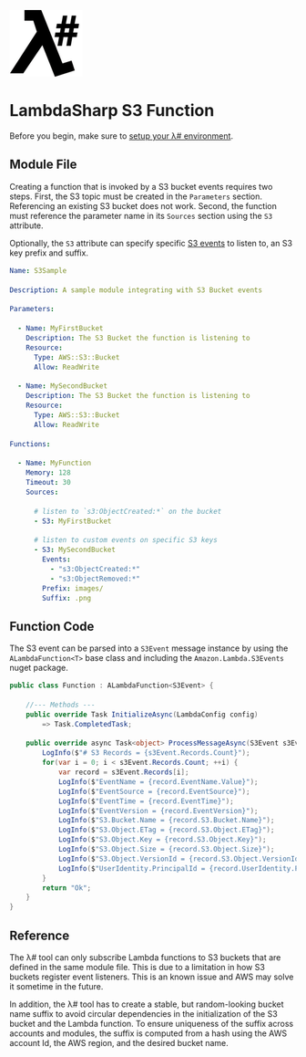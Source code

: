 ![λ#](../../Docs/LambdaSharp_v2_small.png)

# LambdaSharp S3 Function

Before you begin, make sure to [setup your λ# environment](../../Bootstrap/).

## Module File

Creating a function that is invoked by a S3 bucket events requires two steps. First, the S3 topic must be created in the `Parameters` section. Referencing an existing S3 bucket does not work. Second, the function must reference the parameter name in its `Sources` section using the `S3` attribute.

Optionally, the `S3` attribute can specify specific [S3 events](https://docs.aws.amazon.com/AmazonS3/latest/dev/NotificationHowTo.html#notification-how-to-event-types-and-destinations) to listen to, an S3 key prefix and suffix.

```yaml
Name: S3Sample

Description: A sample module integrating with S3 Bucket events

Parameters:

  - Name: MyFirstBucket
    Description: The S3 Bucket the function is listening to
    Resource:
      Type: AWS::S3::Bucket
      Allow: ReadWrite

  - Name: MySecondBucket
    Description: The S3 Bucket the function is listening to
    Resource:
      Type: AWS::S3::Bucket
      Allow: ReadWrite

Functions:

  - Name: MyFunction
    Memory: 128
    Timeout: 30
    Sources:

      # listen to `s3:ObjectCreated:*` on the bucket
      - S3: MyFirstBucket

      # listen to custom events on specific S3 keys
      - S3: MySecondBucket
        Events:
          - "s3:ObjectCreated:*"
          - "s3:ObjectRemoved:*"
        Prefix: images/
        Suffix: .png
```

## Function Code

The S3 event can be parsed into a `S3Event` message instance by using the `ALambdaFunction<T>` base class and including the `Amazon.Lambda.S3Events` nuget package.

```csharp
public class Function : ALambdaFunction<S3Event> {

    //--- Methods ---
    public override Task InitializeAsync(LambdaConfig config)
        => Task.CompletedTask;

    public override async Task<object> ProcessMessageAsync(S3Event s3Event, ILambdaContext context) {
        LogInfo($"# S3 Records = {s3Event.Records.Count}");
        for(var i = 0; i < s3Event.Records.Count; ++i) {
            var record = s3Event.Records[i];
            LogInfo($"EventName = {record.EventName.Value}");
            LogInfo($"EventSource = {record.EventSource}");
            LogInfo($"EventTime = {record.EventTime}");
            LogInfo($"EventVersion = {record.EventVersion}");
            LogInfo($"S3.Bucket.Name = {record.S3.Bucket.Name}");
            LogInfo($"S3.Object.ETag = {record.S3.Object.ETag}");
            LogInfo($"S3.Object.Key = {record.S3.Object.Key}");
            LogInfo($"S3.Object.Size = {record.S3.Object.Size}");
            LogInfo($"S3.Object.VersionId = {record.S3.Object.VersionId}");
            LogInfo($"UserIdentity.PrincipalId = {record.UserIdentity.PrincipalId}");
        }
        return "Ok";
    }
}
```

## Reference

The λ# tool can only subscribe Lambda functions to S3 buckets that are defined in the same module file. This is due to a limitation in how S3 buckets register event listeners. This is an known issue and AWS may solve it sometime in the future.

In addition, the λ# tool has to create a stable, but random-looking bucket name suffix to avoid circular dependencies in the initialization of the S3 bucket and the Lambda function. To ensure uniqueness of the suffix across accounts and modules, the suffix is computed from a hash using the AWS account Id, the AWS region, and the desired bucket name.
